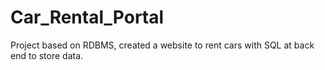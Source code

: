 # Car_Rental_Portal
Project based on RDBMS, created a website to rent cars with SQL at back end to store data.

